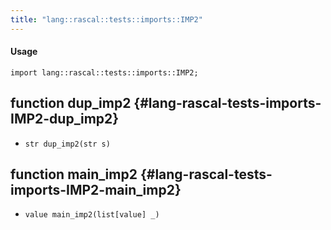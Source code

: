 ```yaml
---
title: "lang::rascal::tests::imports::IMP2"
---
```


#### Usage

`import lang::rascal::tests::imports::IMP2;`


## function dup_imp2 {#lang-rascal-tests-imports-IMP2-dup_imp2}

* ``str dup_imp2(str s)``

## function main_imp2 {#lang-rascal-tests-imports-IMP2-main_imp2}

* ``value main_imp2(list[value] _)``

